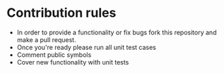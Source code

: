 # Contribution rules

- In order to provide a functionality or fix bugs fork this repository and make a pull request.
- Once you're ready please run all unit test cases
- Comment public symbols
- Cover new functionality with unit tests
